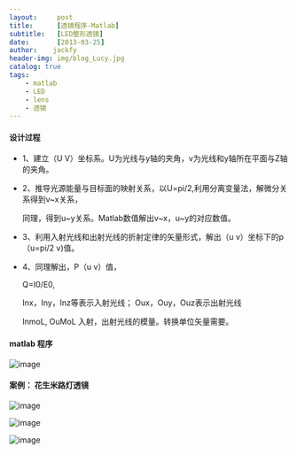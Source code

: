 ```yaml
---
layout:     post
title:      [透镜程序-Matlab]
subtitle:   [LED整形透镜]
date:       [2013-03-25]
author:    jackfy
header-img: img/blog_Lucy.jpg
catalog: true
tags:
    - matlab
    - LED
    - lens
    - 透镜
---
```

#### 设计过程


- 1、建立（U V）坐标系。U为光线与y轴的夹角，v为光线和y轴所在平面与Z轴的夹角。

- 2、推导光源能量与目标面的映射关系，以U=pi/2,利用分离变量法，解微分关系得到v~x关系，

     同理，得到u~y关系。Matlab数值解出v~x，u~y的对应数值。

- 3、利用入射光线和出射光线的折射定律的矢量形式，解出（u v）坐标下的p（u=pi/2 v)值。

- 4、同理解出，P（u v）值，

     Q=I0/E0,

     Inx，Iny，Inz等表示入射光线；
     Oux，Ouy，Ouz表示出射光线

     InmoL, OuMoL 入射，出射光线的模量。转换单位矢量需要。
     
#### matlab 程序

![image](https://github.com/Opticscloudend/opticscloudend.github.io/assets/131378528/f1df26bf-6d76-49e9-ad6d-048a5a567fe1)
 
#### 案例： 花生米路灯透镜

![image](https://github.com/Opticscloudend/opticscloudend.github.io/assets/131378528/a799e9a2-0179-4496-8a27-68dbde75f495)

![image](https://github.com/Opticscloudend/opticscloudend.github.io/assets/131378528/29433955-9bcd-44cf-b7a3-ac8d4edc7e85)

![image](https://github.com/Opticscloudend/opticscloudend.github.io/assets/131378528/8ec86afa-fff2-4d3c-9007-209beda0524a)
